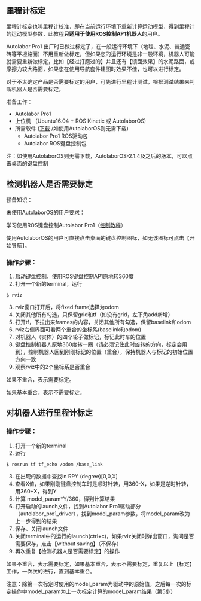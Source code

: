 ﻿
## 里程计标定

里程计标定也叫里程计校准，即在当前运行环境下重新计算运动模型，得到里程计的运动模型参数，此教程**只适用于使用ROS控制AP1机器人**的用户。

Autolabor Pro1 出厂时已做过标定了，在一般运行环境下（地毯、水泥、普通瓷砖等平坦路面）不用重新做标定，但如果您的运行环境是非一般环境，机器人可能就需要重新做标定，比如【经过打磨过的】并且还有【镜面效果】的水泥路面，或摩擦力较大路面，如果您在使用导航套件建图时效果不佳，也可以进行标定。

对于不太确定产品是否需要标定的用户，可先进行里程计测试，根据测试结果来判断机器人是否需要标定。

准备工作：

* Autolabor Pro1
* 上位机 （Ubuntu16.04 + ROS Kinetic 或 AutolaborOS)
* 所需软件 ([下载](http://www.autolabor.com.cn/download) /如使用AutolaborOS则无需下载)
    * Autolabor Pro1 ROS驱动包
    * Autolabor ROS键盘控制包

注：如使用AutolaborOS则无需下载，AutolaborOS-2.1.4及之后的版本，可以点击桌面的键盘控制

## 检测机器人是否需要标定



预备知识：

未使用AutolaborOS的用户要求：

学习使用ROS键盘控制Autolabor Pro1（[控制教程](http://www.autolabor.com.cn/usedoc/autolaborPro1/getStart#ROS%E9%94%AE%E7%9B%98%E6%8E%A7%E5%88%B6)）

使用AutolaborOS的用户可直接点击桌面的键盘控制图标，如无该图标可点击【开始导航】。


### 操作步骤：

1. 启动键盘控制，使用ROS键盘控制AP1原地转360度
2. 打开一个新的terminal，运行
  ```
  $ rviz
  ```
3. rviz窗口打开后，将fixed frame选择为odom
4. 关闭其他所有勾选，只保留grid和tf（如没有grid，左下角add新增）
5. 打开tf，下拉出来frames的内容，关闭其他所有勾选，保留baselink和odom
6. rviz右侧界面可看两个重合的坐标系(baselink和odom)
7. 对机器人（实体）的四个轮子做标记，标记此时车的位置
8. 键盘控制机器人原地360度转一圈（请必须记住此时旋转的方向，标定会用到），控制机器人回到刚刚标记的位置（重合），保持机器人与标记的初始位置方向一致
9. 观察rviz中的2个坐标系是否重合

如果不重合，表示需要标定。

如果基本重合，表示不需要标定。

## 对机器人进行里程计标定

### 操作步骤：

1. 打开一个新的terminal
2. 运行
  ```
  $ rosrun tf tf_echo /odom /base_link
  ```
3. 在出现的数据中查找in RPY (degree)[0,0,X]
4. 查看X值，如果刚刚键盘控制车时是顺时针转，用360-X，如果是逆时针转，用360+X，得到Y
5. 计算 model_param*Y/360，得到计算结果
6. 打开启动的launch文件，找到Autolabor Pro1驱动部分（autolabor_pro1_driver），找到model_param参数，将model_param改为上一步得到的结果
7. 保存、关闭launch文件
8. 关闭terminal中的运行的launch(ctrl+c)，如果rviz关闭时弹出窗口，询问是否需要保存，点击【without saving】（不保存）
9. 再次重复【检测机器人是否需要标定】的操作

如果不重合，表示需要标定，如果基本重合，表示不需要标定，重复以上【标定】工作，一次次的进行，直到基本重合。

注意：除第一次标定时使用的model_param为驱动中的原始值，之后每一次的标定操作中model_param为上一次标定计算的model_param结果（第5步）

